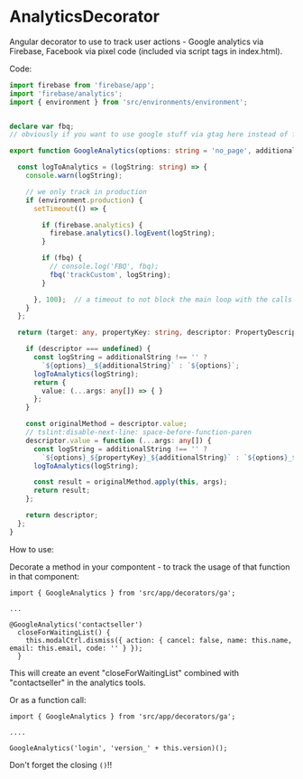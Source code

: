 # AnalyticsDecorator
Angular decorator to use to track user actions - Google analytics via Firebase, Facebook via pixel code (included via script tags in index.html).


Code: 

```GA.ts
import firebase from 'firebase/app';
import 'firebase/analytics';
import { environment } from 'src/environments/environment';


declare var fbq;
// obviously if you want to use google stuff via gtag here instead of firebase, include it in index.html and replace firebase stuff below

export function GoogleAnalytics(options: string = 'no_page', additionalString: string = ''): any {

  const logToAnalytics = (logString: string) => {
    console.warn(logString);

    // we only track in production
    if (environment.production) {
      setTimeout(() => {

        if (firebase.analytics) {
          firebase.analytics().logEvent(logString);
        }

        if (fbq) {
          // console.log('FBQ', fbq);
          fbq('trackCustom', logString);
        }

      }, 100);  // a timeout to not block the main loop with the calls to external serves (Google/Facebook)
    }
  };

  return (target: any, propertyKey: string, descriptor: PropertyDescriptor) => {

    if (descriptor === undefined) {
      const logString = additionalString !== '' ?
        `${options}__${additionalString}` : `${options}`;
      logToAnalytics(logString);
      return {
        value: (...args: any[]) => { }
      };
    }

    const originalMethod = descriptor.value;
    // tslint:disable-next-line: space-before-function-paren
    descriptor.value = function (...args: any[]) {
      const logString = additionalString !== '' ?
        `${options}_${propertyKey}_${additionalString}` : `${options}_${propertyKey}`;
      logToAnalytics(logString);

      const result = originalMethod.apply(this, args);
      return result;
    };

    return descriptor;
  };
}
```

How to use:

Decorate a method in your compontent - to track the usage of that function in that component:
```
import { GoogleAnalytics } from 'src/app/decorators/ga';

...

@GoogleAnalytics('contactseller')
  closeForWaitingList() {
    this.modalCtrl.dismiss({ action: { cancel: false, name: this.name, email: this.email, code: '' } });
  }
```
This will create an event "closeForWaitingList" combined with "contactseller" in the analytics tools.

Or as a function call:

```
import { GoogleAnalytics } from 'src/app/decorators/ga';

....

GoogleAnalytics('login', 'version_' + this.version)();

```
Don't forget the closing `()`!!
